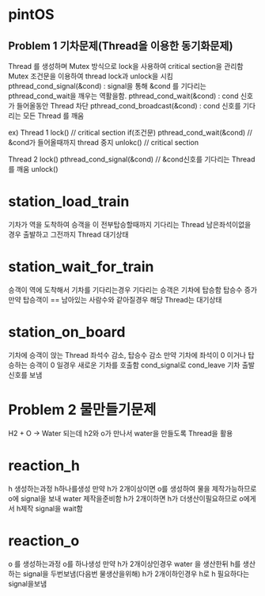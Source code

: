 # pintOS

## Problem 1 기차문제(Thread을 이용한 동기화문제)
Thread 를 생성하며 Mutex 방식으로 lock을 사용하여 critical section을 관리함
Mutex 조건문을 이용하여 thread lock과 unlock을 시킴
pthread_cond_signal(&cond) : signal을 통해 &cond 를 기다리는 pthread_cond_wait을  깨우는 역활을함. 
pthread_cond_wait(&cond) : cond 신호가 들어올동안 Thread 차단
pthread_cond_broadcast(&cond) : cond 신호를 기다리는 모든 Thread 를 깨움

ex)
Thread 1
lock() // critical section
if(조건문) pthread_cond_wait(&cond) // &cond가 들어올때까지 thread 중지
unlokc() // critical section

Thread 2
lock()
pthread_cond_signal(&cond) // &cond신호를 기다리는 Thread를 깨움
unlock()

# station_load_train
기차가 역을 도착하여 승객을 이 전부탑승할때까지 기다리는 Thread
남은좌석이없을 경우 출발하고 그전까지 Thread 대기상태


# station_wait_for_train
승객이 역에 도착해서 기차를 기다리는경우
기다리는 승객은 기차에 탑승함 탑승수 증가
만약 탑승객이 == 남아있는 사람수와 같아질경우
해당 Thread는 대기상태

# station_on_board
기차에 승객이 앉는 Thread
좌석수 감소, 탑승수 감소
만약 기차에 좌석이 0 이거나 탑승하는 승객이 0 일경우 새로운 기차를 호출함 cond_signal로  cond_leave 기차 출발신호를 보냄


# Problem 2 물만들기문제
H2 +  O -> Water 되는데
h2와 o가 만나서 water을 만들도록 Thread을 활용

# reaction_h
h 생성하는과정 h하나를생성
만약 h가 2개이상이면 o를 생성하여 물을 제작가능하므로 o에 signal을 보내 water 제작을준비함
h가 2개이하면 h가 더생산이필요하므로 o에게서 h제작 signal을 wait함

# reaction_o
o 를 생성하는과정 o를 하나생성
만약 h가 2개이상인경우 water 을 생산한뒤 h를 생산하는 signal을 두번보냄(다음번 물생산을위해)
h가 2개이하인경우 h로 h 필요하다는 signal을보냄



